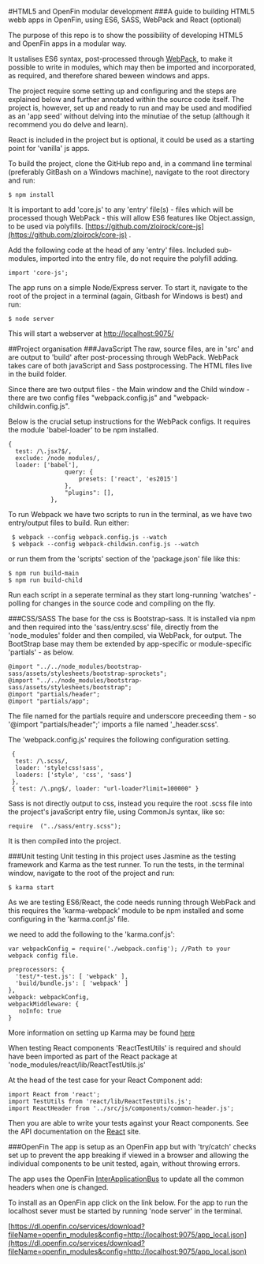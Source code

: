 #HTML5 and OpenFin modular development
###A guide to building HTML5 webb apps in OpenFin, using ES6, SASS, WebPack and React (optional)

The purpose of this repo is to show the possibility of developing HTML5 and OpenFin apps in a modular way. 

It ustalises ES6 syntax, post-processed through [WebPack](https://webpack.github.io/), to make it possible to write in modules, which may then be imported and incorporated, as required, and therefore shared beween windows and apps.

The project require some setting up and configuring and the steps are explained below and further annotated within the source code itself. The project is, however, set up and ready to run and may be used and modified as an 'app seed' without delving into the minutiae of the setup (although it recommend you do delve and learn). 

React is included in the project but is optional, it could be used as a starting point for 'vanilla' js apps. 

To build the project, clone the GitHub repo and, in a command line terminal (preferably GitBash on a Windows machine), navigate to the root directory and run:

```
$ npm install
```

It is important to add 'core.js' to any 'entry' file(s) - files which will be processed though WebPack - this will allow ES6 features like Object.assign, to be used via polyfills. [https://github.com/zloirock/core-js](https://github.com/zloirock/core-js) .

Add the following code at the head of any 'entry' files. Included sub-modules, imported into the entry file, do not require the polyfill adding.

```
import 'core-js';
```

The app runs on a simple Node/Express server. To start it, navigate to the root of the project in a terminal (again, Gitbash for Windows is best) and run:

```
$ node server
```

This will start a webserver at [http://localhost:9075/](http://localhost:9075/)

##Project organisation
###JavaScript
The raw, source files, are in 'src' and are output to 'build' after post-processing through WebPack. WebPack takes care of both javaScript and Sass postprocessing. The HTML files live in the build folder. 

Since there are two output files - the Main window and the Child window - there are two config files "webpack.config.js" and "webpack-childwin.config.js".

Below is the crucial setup instructions for the WebPack configs. It requires the module 'babel-loader' to be npm installed.

```
{
  test: /\.jsx?$/, 
  exclude: /node_modules/,
  loader: ['babel'], 
                query: {
                    presets: ['react', 'es2015']
                },
                "plugins": [],
            },
```
To run Webpack we have two scripts to run in the terminal, as we have two entry/output files to build. Run either:

```
 $ webpack --config webpack.config.js --watch
 $ webpack --config webpack-childwin.config.js --watch
```    
or run them from the 'scripts' section of the 'package.json' file like this:

```
$ npm run build-main
$ npm run build-child
```

Run each script in a seperate terminal as they start long-running 'watches' - polling for changes in the source code and compiling on the fly.

###CSS/SASS
The base for the css is Bootstrap-sass. It is installed via npm and then required into the 'sass/entry.scss' file, directly from the 'node_modules' folder and then compiled, via WebPack, for output. The BootStrap base may them be extended by app-specific or module-specific 'partials' - as below.

```
@import "../../node_modules/bootstrap-sass/assets/stylesheets/bootstrap-sprockets";
@import "../../node_modules/bootstrap-sass/assets/stylesheets/bootstrap";
@import "partials/header";
@import "partials/app"; 
```

The file named for the partials require and underscore preceeding them - so '@import "partials/header";' imports a file named '_header.scss'.

The 'webpack.config.js' requires the following configuration setting. 

```
 {
  test: /\.scss/,
  loader: 'style!css!sass',
  loaders: ['style', 'css', 'sass']
 },
 { test: /\.png$/, loader: "url-loader?limit=100000" }
```

Sass is not directly output to css, instead you require the root .scss file into the project's javaScript entry file, using CommonJs syntax, like so: 

```
require  ("../sass/entry.scss");
```
It is then compiled into the project.

###Unit testing
Unit testing in this project uses Jasmine as the testing framework and Karma as the test runner. To run the tests, in the terminal window, navigate to the root of the project and run:

```
$ karma start
```
As we are testing ES6/React, the code needs running through WebPack and this requires the 'karma-webpack' module to be npm installed and some configuring in the 'karma.conf.js' file.

we need to add the following to the 'karma.conf.js':

```
var webpackConfig = require('./webpack.config'); //Path to your webpack config file.
```

```
preprocessors: {
  'test/*-test.js': [ 'webpack' ],
  'build/bundle.js': [ 'webpack' ]
},
webpack: webpackConfig,
webpackMiddleware: {
   noInfo: true
}
```

More information on setting up Karma may be found [here](https://karma-runner.github.io/1.0/index.html) 


When testing React components 'ReactTestUtils' is required and should have been imported as part of the React package at 'node_modules/react/lib/ReactTestUtils.js'

At the head of the test case for your React Component add:

```
import React from 'react';
import TestUtils from 'react/lib/ReactTestUtils.js';
import ReactHeader from '../src/js/components/common-header.js';
```
Then you are able to write your tests against your React components. See the API documentation on the [React](https://facebook.github.io/react/docs/test-utils.html) site. 

###OpenFin
The app is setup as an OpenFin app but with 'try/catch' checks set up to prevent the app breaking if viewed in a browser and allowing the individual components to be unit tested, again, without throwing errors.

The app uses the OpenFin [InterApplicationBus](http://cdn.openfin.co/jsdocs/stable/fin.desktop.module_InterApplicationBus.html) to update all the common headers when one is changed. 

To install as an OpenFin app click on the link below. For the app to run the localhost sever must be started by running 'node server' in the terminal.

[https://dl.openfin.co/services/download?fileName=openfin_modules&config=http://localhost:9075/app_local.json](https://dl.openfin.co/services/download?fileName=openfin_modules&config=http://localhost:9075/app_local.json)



